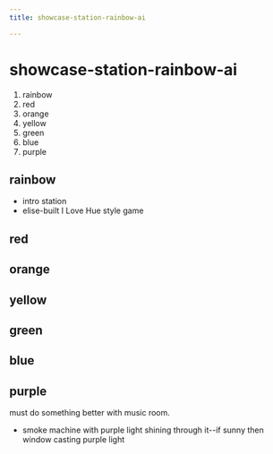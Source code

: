 ```yaml
---
title: showcase-station-rainbow-ai

---
```


# showcase-station-rainbow-ai

1. rainbow
2. red
3. orange
4. yellow
5. green 
6. blue
7. purple

## rainbow

- intro station
- elise-built I Love Hue style game


## red
## orange
## yellow
## green 
## blue
## purple

must do something better with music room.

- smoke machine with purple light shining through it--if sunny then window casting purple light
